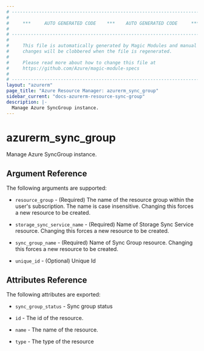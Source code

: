 ```yaml
---
# ----------------------------------------------------------------------------
#
#     ***     AUTO GENERATED CODE    ***    AUTO GENERATED CODE     ***
#
# ----------------------------------------------------------------------------
#
#     This file is automatically generated by Magic Modules and manual
#     changes will be clobbered when the file is regenerated.
#
#     Please read more about how to change this file at
#     https://github.com/Azure/magic-module-specs
#
# ----------------------------------------------------------------------------
layout: "azurerm"
page_title: "Azure Resource Manager: azurerm_sync_group"
sidebar_current: "docs-azurerm-resource-sync-group"
description: |-
  Manage Azure SyncGroup instance.
---
```


# azurerm_sync_group

Manage Azure SyncGroup instance.


## Argument Reference

The following arguments are supported:

* `resource_group` - (Required) The name of the resource group within the user's subscription. The name is case insensitive. Changing this forces a new resource to be created.

* `storage_sync_service_name` - (Required) Name of Storage Sync Service resource. Changing this forces a new resource to be created.

* `sync_group_name` - (Required) Name of Sync Group resource. Changing this forces a new resource to be created.

* `unique_id` - (Optional) Unique Id

## Attributes Reference

The following attributes are exported:

* `sync_group_status` - Sync group status

* `id` - The id of the resource.

* `name` - The name of the resource.

* `type` - The type of the resource
